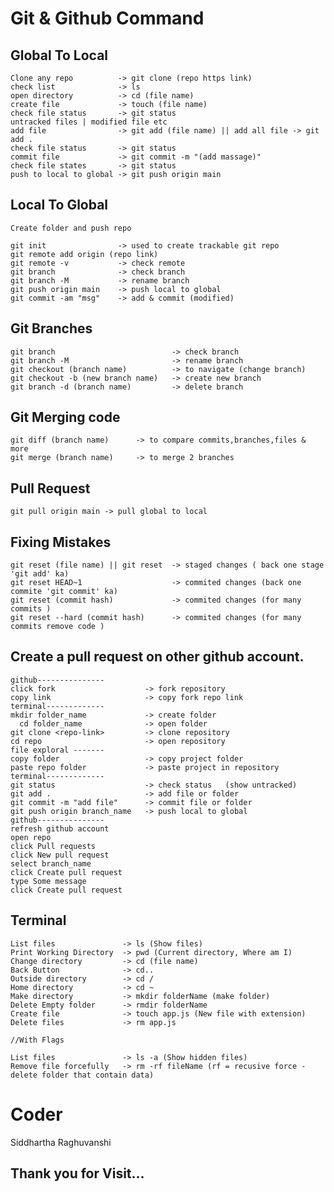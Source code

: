# Git & Github Command 

## Global To Local 
    Clone any repo          -> git clone (repo https link)
    check list              -> ls 
    open directory          -> cd (file name)
    create file             -> touch (file name)
    check file status       -> git status
    untracked files | modified file etc
    add file                -> git add (file name) || add all file -> git add . 
    check file status       -> git status
    commit file             -> git commit -m "(add massage)"
    check file states       -> git status
    push to local to global -> git push origin main

## Local To Global
    Create folder and push repo

    git init                -> used to create trackable git repo
    git remote add origin (repo link)
    git remote -v           -> check remote
    git branch              -> check branch
    git branch -M           -> rename branch
    git push origin main    -> push local to global
    git commit -am "msg"    -> add & commit (modified)
    
## Git Branches
    git branch                          -> check branch
    git branch -M                       -> rename branch
    git checkout (branch name)          -> to navigate (change branch)
    git checkout -b (new branch name)   -> create new branch
    git branch -d (branch name)         -> delete branch

## Git Merging code
    git diff (branch name)      -> to compare commits,branches,files & more
    git merge (branch name)     -> to merge 2 branches

## Pull Request
    git pull origin main -> pull global to local

## Fixing Mistakes
    git reset (file name) || git reset  -> staged changes ( back one stage 'git add' ka)
    git reset HEAD~1                    -> commited changes (back one commite 'git commit' ka)
    git reset (commit hash)             -> commited changes (for many commits )
    git reset --hard (commit hash)      -> commited changes (for many commits remove code )

## Create a pull request on other github account.
    github---------------
    click fork                    -> fork repository
    copy link                     -> copy fork repo link 
    terminal-------------
    mkdir folder_name             -> create folder
      cd folder_name              -> open folder
    git clone <repo-link>         -> clone repository 
    cd repo                       -> open repository
    file exploral -------
    copy folder                   -> copy project folder 
    paste repo folder             -> paste project in repository
    terminal-------------
    git status                    -> check status	(show untracked)
    git add .                     -> add file or folder
    git commit -m "add file"      -> commit file or folder
    git push origin branch_name   -> push local to global
    github---------------
    refresh github account 		
    open repo
    click Pull requests
    click New pull request
    select branch_name 
    click Create pull request
    type Some message
    click Create pull request

## Terminal 

    List files               -> ls (Show files)
    Print Working Directory  -> pwd (Current directory, Where am I)
    Change directory         -> cd (file name)
    Back Button              -> cd..
    Outside directory        -> cd /
    Home directory           -> cd ~
    Make directory           -> mkdir folderName (make folder)
    Delete Empty folder      -> rmdir folderName
    Create file              -> touch app.js (New file with extension)
    Delete files             -> rm app.js

    //With Flags

    List files               -> ls -a (Show hidden files)
    Remove file forcefully   -> rm -rf fileName (rf = recusive force -delete folder that contain data)
    

# Coder
Siddhartha Raghuvanshi

## Thank you for Visit...
